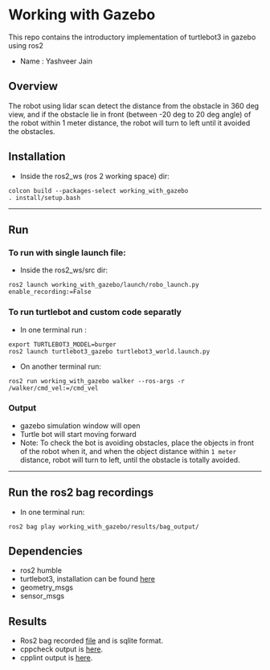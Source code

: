 # Working with Gazebo
This repo contains the introductory implementation of turtlebot3 in gazebo using ros2
* Name : Yashveer Jain
## Overview
The robot using lidar scan detect the distance from the obstacle in 360 deg view,
and if the obstacle lie in front (between -20 deg to 20 deg angle) of the robot within 1 meter distance, the robot will turn to left until it avoided the obstacles.

## Installation
* Inside the ros2_ws (ros 2 working space) dir:
```
colcon build --packages-select working_with_gazebo
. install/setup.bash
```
---
## Run
### To run with single launch file:
* Inside the ros2_ws/src dir:
```
ros2 launch working_with_gazebo/launch/robo_launch.py  enable_recording:=False
```

### To run turtlebot and custom code separatly
* In one terminal run :
```
export TURTLEBOT3_MODEL=burger
ros2 launch turtlebot3_gazebo turtlebot3_world.launch.py
```
* On another terminal run:
```
ros2 run working_with_gazebo walker --ros-args -r /walker/cmd_vel:=/cmd_vel
```

### Output
* gazebo simulation window will open
* Turtle bot will start moving forward
* Note: To check the bot is avoiding obstacles, place the objects in front of the robot when it, and when the object distance within `1 meter` distance, robot will turn to left, until the obstacle is totally avoided.
---
## Run the ros2 bag recordings
* In one terminal run:
```
ros2 bag play working_with_gazebo/results/bag_output/
```

## Dependencies
* ros2 humble
* turtlebot3, installation can be found [here](https://ros2-industrial-workshop.readthedocs.io/en/latest/_source/navigation/ROS2-Turtlebot.html)
* geometry_msgs
* sensor_msgs

## Results
* Ros2 bag recorded [file](results/bag_output/) and is sqlite format.
* cppcheck output is [here](results/cppcheck-output.txt).
* cpplint output is [here](results/cpplint-output.txt).
